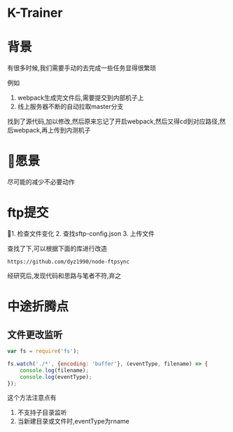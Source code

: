# K-Trainer

# 背景

有很多时候,我们需要手动的去完成一些任务显得很繁琐

例如

1. webpack生成完文件后,需要提交到内部机子上
2. 线上服务器不断的自动拉取master分支

找到了源代码,加以修改,然后原来忘记了开启webpack,然后又得cd到对应路径,然后webpack,再上传到内测机子

# 愿景

尽可能的减少不必要动作

# ftp提交

1. 检查文件变化
2. 查找sftp-config.json
3. 上传文件

查找了下,可以根据下面的库进行改造

`https://github.com/dyz1990/node-ftpsync`

经研究后,发现代码和思路与笔者不符,弃之

# 中途折腾点

## 文件更改监听

```javascript
var fs = require('fs');

fs.watch('./*', {encoding: 'buffer'}, (eventType, filename) => {
    console.log(filename);
    console.log(eventType);
});
```

这个方法注意点有

1. 不支持子目录监听
2. 当新建目录或文件时,eventType为rname





